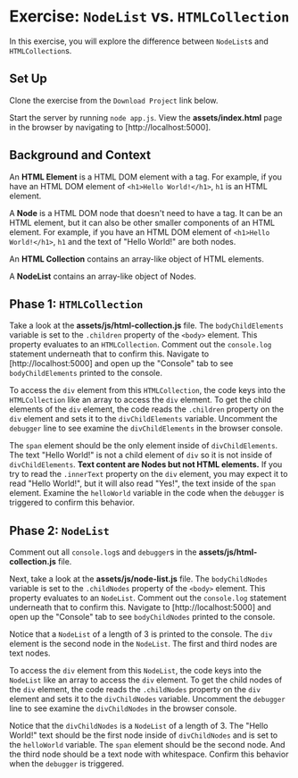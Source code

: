 # Exercise: `NodeList` vs. `HTMLCollection`

In this exercise, you will explore the difference between `NodeList`s and
`HTMLCollection`s.

## Set Up

Clone the exercise from the `Download Project` link below.

Start the server by running `node app.js`. View the __assets/index.html__ page
in the browser by navigating to [http://localhost:5000].

## Background and Context

An **HTML Element** is a HTML DOM element with a tag. For example, if you have
an HTML DOM element of `<h1>Hello World!</h1>`, `h1` is an HTML element.

A **Node** is a HTML DOM node that doesn't need to have a tag. It can be an HTML
element, but it can also be other smaller components of an HTML element. For
example, if you have an HTML DOM element of `<h1>Hello World!</h1>`, `h1` and
the text of "Hello World!" are both nodes.

An **HTML Collection** contains an array-like object of HTML elements.

A **NodeList** contains an array-like object of Nodes.

## Phase 1: `HTMLCollection`

Take a look at the __assets/js/html-collection.js__ file. The
`bodyChildElements` variable is set to the `.children` property of the `<body>`
element. This property evaluates to an `HTMLCollection`. Comment out the
`console.log` statement underneath that to confirm this. Navigate to
[http://localhost:5000] and open up the "Console" tab to see `bodyChildElements`
printed to the console.

To access the `div` element from this `HTMLCollection`, the code keys into the
`HTMLCollection` like an array to access the `div` element. To get the child
elements of the `div` element, the code reads the `.children` property on the
`div` element and sets it to the `divChildElements` variable. Uncomment the
`debugger` line to see examine the `divChildElements` in the browser console.

The `span` element should be the only element inside of `divChildElements`.
The text "Hello World!" is not a child element of `div` so it is not inside of
`divChildElements`. **Text content are Nodes but not HTML elements.** If you try
to read the `.innerText` property on the `div` element, you may expect it to
read "Hello World!", but it will also read "Yes!", the text inside of the `span`
element. Examine the `helloWorld` variable in the code when the `debugger` is
triggered to confirm this behavior.

## Phase 2: `NodeList`

Comment out all `console.log`s and `debugger`s in the
__assets/js/html-collection.js__ file.

Next, take a look at the __assets/js/node-list.js__ file. The
`bodyChildNodes` variable is set to the `.childNodes` property of the `<body>`
element. This property evaluates to an `NodeList`. Comment out the
`console.log` statement underneath that to confirm this. Navigate to
[http://localhost:5000] and open up the "Console" tab to see `bodyChildNodes`
printed to the console.

Notice that a `NodeList` of a length of 3 is printed to the console. The `div`
element is the second node in the `NodeList`. The first and third nodes
are text nodes.

To access the `div` element from this `NodeList`, the code keys into the
`NodeList` like an array to access the `div` element. To get the child
nodes of the `div` element, the code reads the `.childNodes` property on the
`div` element and sets it to the `divChildNodes` variable. Uncomment the
`debugger` line to see examine the `divChildNodes` in the browser console.

Notice that the `divChildNodes` is a `NodeList` of a length of 3. The
"Hello World!" text should be the first node inside of `divChildNodes` and is
set to the `helloWorld` variable. The `span` element should be the second node.
And the third node should be a text node with whitespace. Confirm this behavior
when the `debugger` is triggered.
